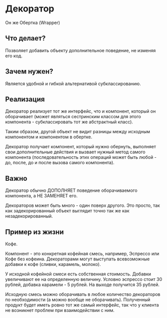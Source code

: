 # Декоратор

Он же Обертка (Wrapper)

## Что делает?

Позволяет добавить объекту дополнительное поведение, не изменяя его код.

## Зачем нужен?

Является удобной и гибкой альтернативой субклассированию.

## Реализация

Декоратор реализует тот же интерфейс, что и компонент, который он оборачивает (может являться сестринским классом для этого компонента - субклассировать тот же абстрактный класс). 

Таким образом, другой объект не видит разницы между исходным компонентом и компонентом в обертке.

Декоратор получает компонент, который нужно обернуть, выполняет свои дополнительные действия и вызвает нужный метод самого компонента (последовательность этих операций может быть любой - до, после, до и после вызова самого компонента).

## Важно

Декоратор обычно ДОПОЛНЯЕТ поведение оборачиваемого компонента, а НЕ ЗАМЕНЯЕТ его.

Декораторов может быть много - один поверх другого. Это просто, так как задекорированный объект выглядит точно так же как незадекорированный.

## Пример из жизни

Кофе.

Компонент - это конкретная кофейная смесь, например, Эспрессо или Кофе без кофеина.
Декораторами могут выступать всевозможные добавки к кофе (сливки, карамель, молоко).

У исходной кофейной смеси есть собственная стоимость. Добавки увеличивают ее на определенную величину. Условно эспрессо стоит 30 рублей, добавка карамели - 5 рублей. На выходе получится 35 рублей.

Исходную смесь можно оборачивать в любое количество декораторов по необходимости (а можно вообще не оборачивать). Полученный продукт будет иметь ровно тот же самый интерфейс, так что у клиента не возникнет проблем при взаимодействии с ним.